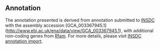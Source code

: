 
Annotation
----------

The annotation presented is derived from annotation submitted to
[INSDC](http://www.insdc.org) with the assembly accession [GCA\_003367945.1]
(http://www.ebi.ac.uk/ena/data/view/GCA_003367945.1),
with additional non-coding genes from
[Rfam](http://rfam.xfam.org/). For more details, please visit [INSDC
annotation import](http://ensemblgenomes.org/info/data/insdc_annotation).
